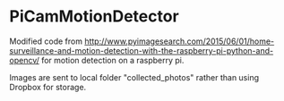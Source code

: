 # PiCamMotionDetector

Modified code from http://www.pyimagesearch.com/2015/06/01/home-surveillance-and-motion-detection-with-the-raspberry-pi-python-and-opencv/ for motion detection on a raspberry pi.

Images are sent to local folder "collected_photos" rather than using Dropbox for storage.

